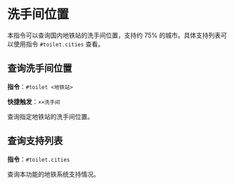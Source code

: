 # 洗手间位置

本指令可以查询国内地铁站的洗手间位置，支持约 75% 的城市。具体支持列表可以使用指令 `#toilet.cities` 查看。

## 查询洗手间位置

**指令**：`#toilet <地铁站>`

**快捷触发**：`××洗手间`

查询指定地铁站的洗手间位置。

## 查询支持列表

**指令**：`#toilet.cities`

查询本功能的地铁系统支持情况。
